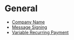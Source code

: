 # General <!-- omit in toc -->

- [Company Name](./company-name.md)
- [Message Signing](./message-sign.md)
- [Variable Recurring Payment](./vrp.md)